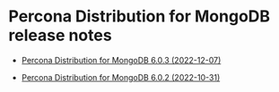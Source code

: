 # Percona Distribution for MongoDB release notes

* [Percona Distribution for MongoDB 6.0.3 (2022-12-07)](release-notes-v6.0.3.md)

* [Percona Distribution for MongoDB 6.0.2 (2022-10-31)](release-notes-v6.0.2.md)